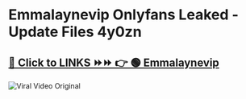
 # Emmalaynevip Onlyfans Leaked - Update Files 4y0zn

## <h2><a href="https://clipsfans.com/Emmalaynevip&ref=git">🔗 Click to LINKS ⏩⏩ 👉 🟢 Emmalaynevip </a></h2>

<a href="https://clipsfans.com/Emmalaynevip&ref=git" rel="nofollow" data-target="animated-image.originalLink"><img src="https://i.ibb.co.com/xMMVF88/686577567.gif" alt="Viral Video Original" style="max-width: 100%; display: inline-block;" data-target="animated-image.originalImage"></a>

